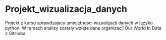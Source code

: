 # Projekt_wizualizacja_danych
Projekt z kursu sprawdzajacy umiejętności wizualizacji danych w języku python. W ramach analizy zostały wzięte dane organizacji Our World In Data z GitHuba. 

